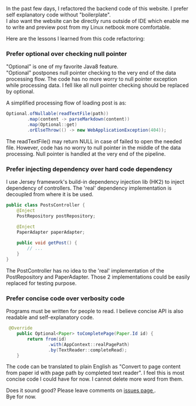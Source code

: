 In the past few days, I refactored the backend code of this website. I prefer self explanatory code without "boilerplate".<br>
I also want the website can be directly runs outside of IDE which enable me to write and preview post from my Linux netbook more comfortable.<br>

Here are the lessons I learned from this code refactoring:<br>
### Prefer optional over checking null pointer
"Optional" is one of my favorite Java8 feature.<br>
"Optional" postpones null pointer checking to the very end of the data processing flow. The code has no more worry to null pointer exception while processing data.
I fell like all null pointer checking should be replaced by optional.

A simplified processing flow of loading post is as:

``` java
Optional.ofNullable(readTextFile(path))
        .map(content -> parseMarkdown(content))
        .map(Optional::get)
        .orElseThrow(() -> new WebApplicationException(404));
```

The readTextFile() may return NULL in case of failed to open the needed file. 
However, code has no worry to null pointer in the middle of the data processing. 
Null pointer is handled at the very end of the pipeline. 

### Prefer injecting dependency over hard code dependency

I use Jersey framework's build-in dependency injection lib (HK2) to inject dependency of controllers.
The 'real' dependency implementation is decoupled from where it is be used.

``` java
public class PostsController {
    @Inject
    PostRepository postRepository;

    @Inject
    PaperAdapter paperAdapter;
    
    public void getPost() {
        // ...
    }
}
```

The PostController has no idea to the 'real' implementation of the PostRepository and PaperAdapter.
Those 2 implementations could be easily replaced for testing purpose.

### Prefer concise code over verbosity code

Programs must be written for people to read. I believe concise API is also readable and self-explanatory code.

``` java
 @Override
    public Optional<Paper> toCompletePage(Paper.Id id) {
        return from(id)
                .with(AppContext::realPagePath)
                .by(TextReader::completeRead);
    }
```
The code can be translated to plain English as "Convert to page content from paper id with page path by completed text reader".
I feel this is most concise code I could have for now. I cannot delete more word from them.

Does it sound good? Please leave comments on <a href="https://github.com/chengpo/my-blog/issues" target="_blank"> issues page </a>. <br>
Bye for now.

<!--eof-->
